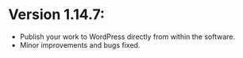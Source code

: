 # Version 1.14.7:

- Publish your work to WordPress directly from within the software.
- Minor improvements and bugs fixed.
